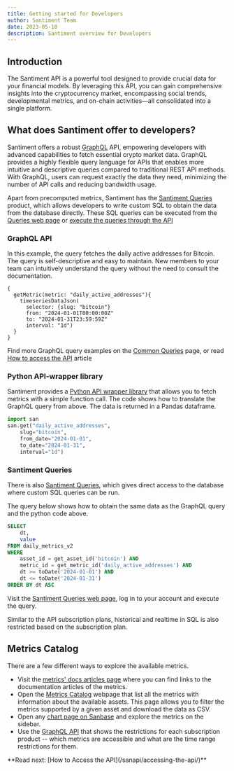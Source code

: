 ```yaml
---
title: Getting started for Developers
author: Santiment Team
date: 2023-05-10
description: Santiment overview for Developers
---
```



## Introduction

The Santiment API is a powerful tool designed to provide crucial data for your
financial models. By leveraging this API, you can gain comprehensive insights
into the cryptocurrency market, encompassing social trends, developmental
metrics, and on-chain activities—all consolidated into a single platform.

## What does Santiment offer to developers?

Santiment offers a robust [GraphQL](https://graphql.org/) API, empowering
developers with advanced capabilities to fetch essential crypto market data.
GraphQL provides a highly flexible query language for APIs
that enables more intuitive and descriptive queries compared to traditional
REST API methods. With GraphQL, users can request exactly the data they need,
minimizing the number of API calls and reducing bandwidth usage.

Apart from precomputed metrics, Santiment has the [Santiment Queries](/santiment-queries)
product, which allows developers to write custom SQL to obtain the data from the
database directly. These SQL queries can be executed from the [Queries web page](https://queries.santiment.net/)
or [execute the queries through the API](/santiment-queries/api-access)

### GraphQL API 

In this example, the query fetches the daily active addresses for Bitcoin. The
query is self-descriptive and easy to maintain. New members to your team can
intuitively understand the query without the need to consult the documentation.

```graphql-explorer
{
  getMetric(metric: "daily_active_addresses"){
    timeseriesDataJson(
      selector: {slug: "bitcoin"}
      from: "2024-01-01T00:00:00Z"
      to: "2024-01-31T23:59:59Z"
      interval: "1d")
  }
}
```

Find more GraphQL query examples on the [Common
Queries](/sanapi/common-queries) page, or read [How to access the
API](sanapi/accessing-the-api) article

### Python API-wrapper library

Santiment provides a [Python API wrapper library](https://github.com/santiment/sanpy)
that allows you to fetch metrics with a simple function call. The code shows
how to translate the GraphQL query from above. The data is returned in a Pandas
dataframe.

```python
import san
san.get("daily_active_addresses",
    slug="bitcoin",
    from_date="2024-01-01",
    to_date="2024-01-31",
    interval="1d")
```

### Santiment Queries

There is also [Santiment Queries](/santiment-queries), which gives direct access to the
database where custom SQL queries can be run.

The query below shows how to obtain the same data as the GraphQL query and the python code above.
```sql
SELECT
    dt,
    value
FROM daily_metrics_v2
WHERE 
    asset_id = get_asset_id('bitcoin') AND
    metric_id = get_metric_id('daily_active_addresses') AND 
    dt >= toDate('2024-01-01') AND 
    dt <= toDate('2024-01-31')
ORDER BY dt ASC
```

Visit the [Santiment Queries web page](https://queries.santiment.net), log in
to your account and execute the query.

<Notebox type="note">
Similar to the API subscription plans, historical and realtime in SQL is also
restricted based on the subscription plan.
</Notebox>


## Metrics Catalog

There are a few different ways to explore the available metrics.
- Visit the [metrics' docs articles page](/metrics) where you can find links to
  the documentation articles of the metrics.
- Open the [Metrics Catalog](https://api.santiment.net/available_metrics)
  webpage that list all the metrics with information about the available
  assets. This page allows you to filter the metrics supported by a given asset
  and download the data as CSV.
- Open any [chart page on Sanbase](https://app.santiment.net/charts?slug=ethereum) and explore the metrics on the sidebar.
- Use the [GraphQL API](https://api.santiment.net/graphiql?query=%7B%0A%20%20getAccessRestrictions(filter%3A%20METRIC%2C%20product%3A%20SANAPI%2C%20plan%3A%20BUSINESS_PRO)%20%7B%0A%20%20%20%20name%0A%20%20%20%20isAccessible%0A%20%20%20%20isRestricted%0A%20%20%20%20isDeprecated%0A%20%20%20%20restrictedFrom%0A%20%20%20%20restrictedTo%0A%20%20%20%20docs%20%7B%0A%20%20%20%20%20%20link%0A%20%20%20%20%7D%0A%20%20%7D%0A%7D%0A) 
that shows the restrictions for each subscription product -- which metrics are accessible and what are the time range restrictions for them.

<Notebox type="none">
**Read next: [How to Access the API](/sanapi/accessing-the-api/)**
</Notebox>
